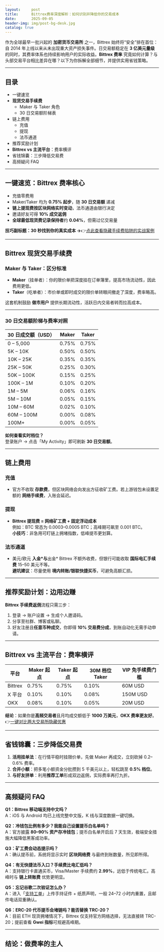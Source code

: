 ```yaml
---
layout:     post
title:      Bittrex费率深度解析：如何识别并降低你的交易成本
date:       2025-09-05
header-img: img/post-bg-desk.jpg
catalog: true
---
```


作为全球最早一批兴起的 **加密货币交易所** 之一，Bittrex 始终将“安全”排在首位：自 2014 年上线以来从未出现重大资产损失事件。日交易额稳定在 **3 亿美元量级** 的同时，其费率体系也持续影响用户的实际收益。**Bittrex 费率** 究竟如何计算？与头部交易平台相比差异在哪？以下为你拆解全部细节，并提供实用省钱策略。

---

## 目录
- 一键速览
- **现货交易手续费**  
  - Maker 与 Taker 角色
  - 30 日交易额阶梯表
- 链上费用
  - 充值
  - 提现
  - 法币通道
- 推荐奖励计划
- **Bittrex vs 主流平台**：费率横评
- 省钱锦囊：三步降低交易费
- 高频疑问 FAQ

---

## 一键速览：Bittrex 费率核心
- 充值零费用  
- Maker/Taker 均为 **0.75% 起步**，随 **30 日交易额** 递减  
- **链上提现费按区块网络实时变动**，法币通道由银行决定  
- 邀请好友可得 **10% 成交返佣**  
- **全球最低现货费记录保持者**约 **0.04%**，但需过亿交易量  

**技巧副标题：30 秒找到你的真实成本 →**👉[点此查看隐藏手续费陷阱的实战案例](https://okxdog.com/)

---

## Bittrex 现货交易手续费

### Maker 与 Taker：区分标准
- **Maker**（挂单者）：你的限价单把深度挂在订单簿里，提高市场流动性，因此费用更低。  
- **Taker**（吃单者）：市价单或即时成交的限价单转眼间撤走了深度，费率略高。

这套机制鼓励 **做市用户** 提供长期流动性，活跃日内交易者转而拉高成本。

---

### 30 日交易额阶梯与费率对照

| **30 日成交额（USD）** | **Maker** | **Taker** |
|-----------------------|-----------|-----------|
| 0 – 5,000             | 0.75%     | 0.75%     |
| 5K – 10K              | 0.50%     | 0.50%     |
| 10K – 25K             | 0.35%     | 0.35%     |
| 25K – 50K             | 0.25%     | 0.30%     |
| 50K – 100K            | 0.15%     | 0.25%     |
| 100K – 1M             | 0.10%     | 0.20%     |
| 1M – 5M               | 0.06%     | 0.16%     |
| 5M – 10M              | 0.05%     | 0.15%     |
| 10M – 60M             | 0.02%     | 0.10%     |
| 60M – 100M            | 0.00%     | 0.08%     |
| 100M+                 | 0.00%     | 0.05%     |

**如何查看实时档位？**  
登录账户 → 点击「My Activity」即可刷新 **30 日交易额**。

---

## 链上费用

### 充值
- 官方不收取 **存款费**，但区块网络会向发出方征收矿工费。若上游钱包未设置足额的 **网络手续费**，入账会延迟。

### 提现
- **Bittrex 提现费 = 网络矿工费 + 固定浮动成本**  
  例如：BTC 常态为 0.0003–0.0005 BTC；高峰期可飙至 0.001 BTC。  
  **小技巧**：非急用可盯链上拥堵指数，低峰提币更划算。

### 法币通道
- 美元/欧元 **入金*与**出金* Bittrex 不额外收费，但银行可能收取 **国际电汇手续费** 15–50 美元不等。  
  **避坑建议**：尽量使用 **境内转账/银联快捷买币**，可避免高额汇损。

---

## 推荐奖励计划：边用边赚

**Bittrex 手续费返佣**流程只需三步：
1. 登录 → 账户设置 → 生成个人邀请码。  
2. 分享至社群、博客或私聊。  
3. 好友注册且**任意币种成交**，你即得 **10% 交易费分成**，到账自动化无需手动申请。

---

## Bittrex vs 主流平台：费率横评

| 平台   | Maker 起点 | Taker 起点 | 30M 档位 Taker | VIP 免手续费门槛 |
|--------|------------|------------|----------------|------------------|
| Bittrex| 0.75%      | 0.75%      | 0.10%          | 60M USD         |
| X 平台 | 0.10%      | 0.10%      | 0.08%          | 150M USD        |
| OKX    | 0.08%      | 0.10%      | 0.05%          | 20M USD         |

**结论**：如果你是**高频交易者**且月均成交额低于 **1000 万美元**，**OKX 费率更友好**。  
👉[一键对比两大交易所隐藏优惠](https://okxdog.com/)

---

## 省钱锦囊：三步降低交易费

1. **活用挂单法**：在行情平稳时挂限价单，先做 Maker 再成交，立刻砍掉 0.2–0.6% 费率。  
2. **合并小额**：把多笔小额资金分批攒到 5 千美元以上，轻松跳至 **0.5% 档位**。  
3. **与好友拼单**：利用**推荐工单**形成双边返佣，实际费率再打九折。

---

## 高频疑问 FAQ

**Q1：Bittrex 移动端支持中文吗？**  
A：iOS 与 Android 均已上线完整中文版，K 线与深度数据一键切换。

**Q2：冷钱包比例有多少？我能自己设置提币白名单吗？**  
A：官方披露 **80–90% 资产存冷钱包**；提币白名单开启后 7 天生效，极端安全措施大幅降低黑客成功率。

**Q3：矿工费会动态提示吗？**  
A：确认提币前，系统将显示实时 **区块网络费** 与最终到账数量，所见即所得。

**Q4：有无快捷法币入口？手续费比电汇低吗？**  
A：支持银行卡直通买币，Visa/Master 手续费约 **2.99%**，远低于传统电汇。高峰时与 **链上转账费** 优势更明显。

**Q5：忘记谷歌二次验证怎么办？**  
A：进入「[支持工单](https://bittrex.zendesk.com)」上传手持证件 + 纸质声明，一般 24–72 小时内重置，且邮件电话双重确认。

**Q6：ERC-20 代币提币会堵链吗？能否替换 TRC-20？**  
A：目前 ETH 现货拥堵情况下，Bittrex 仅支持官方网络选择，无法直接转 TRC-20；提前查看 **Gwei 指标**可规避高峰期。

---

## 结论：做费率的主人